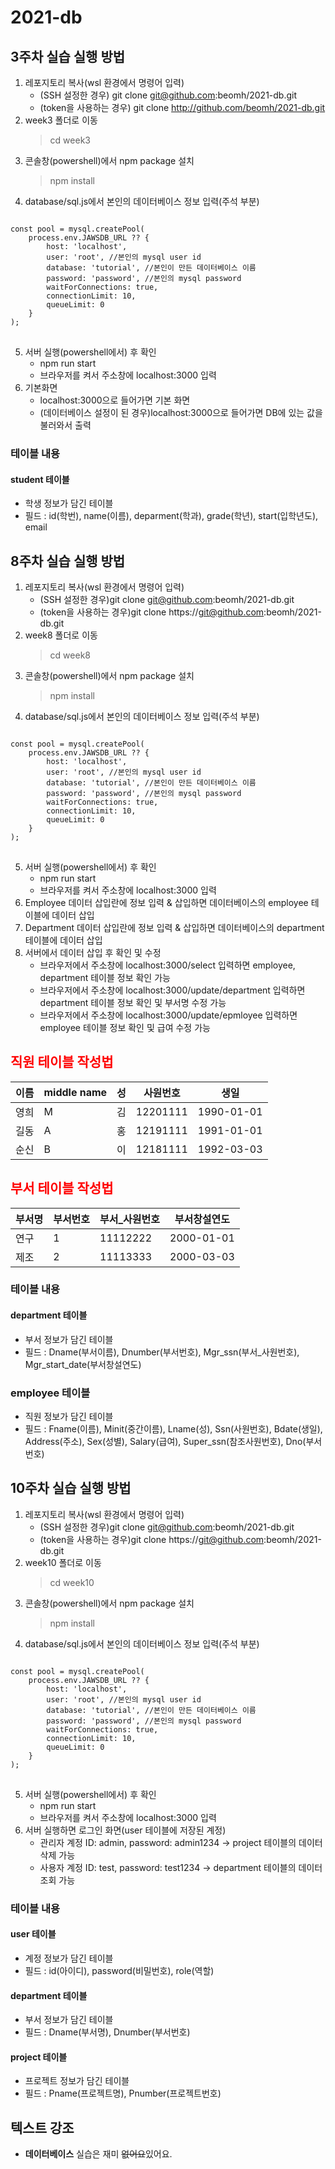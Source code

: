 # 2021-db

## 3주차 실습 실행 방법
1. 레포지토리 복사(wsl 환경에서 명령어 입력)
    - (SSH 설정한 경우) git clone git@github.com:beomh/2021-db.git
    - (token을 사용하는 경우) git clone http://github.com/beomh/2021-db.git
2. week3 폴더로 이동
    > cd week3
3. 콘솔창(powershell)에서 npm package 설치
    > npm install
4. database/sql.js에서 본인의 데이터베이스 정보 입력(주석 부분)
<pre>
<code>
const pool = mysql.createPool(
    process.env.JAWSDB_URL ?? {
        host: 'localhost',
        user: 'root', //본인의 mysql user id
        database: 'tutorial', //본인이 만든 데이터베이스 이름
        password: 'password', //본인의 mysql password
        waitForConnections: true,
        connectionLimit: 10,
        queueLimit: 0
    }
);
</code>
</pre>
5. 서버 실행(powershell에서) 후 확인
    - npm run start
    - 브라우저를 켜서 주소창에 localhost:3000 입력
6. 기본화면
    - localhost:3000으로 들어가면 기본 화면
    - (데이터베이스 설정이 된 경우)localhost:3000으로 들어가면 DB에 있는 값을 불러와서 출력

### 테이블 내용
#### student 테이블
- 학생 정보가 담긴 테이블
- 필드 : id(학번), name(이름), deparment(학과), grade(학년), start(입학년도), email

## 8주차 실습 실행 방법
1. 레포지토리 복사(wsl 환경에서 명령어 입력)
    - (SSH 설정한 경우)git clone git@github.com:beomh/2021-db.git
    - (token을 사용하는 경우)git clone https://git@github.com:beomh/2021-db.git
2. week8 폴더로 이동
    > cd week8
3. 콘솔창(powershell)에서 npm package 설치
    > npm install
4. database/sql.js에서 본인의 데이터베이스 정보 입력(주석 부분)
<pre>
<code>
const pool = mysql.createPool(
    process.env.JAWSDB_URL ?? {
        host: 'localhost',
        user: 'root', //본인의 mysql user id
        database: 'tutorial', //본인이 만든 데이터베이스 이름
        password: 'password', //본인의 mysql password
        waitForConnections: true,
        connectionLimit: 10,
        queueLimit: 0
    }
);
</code>
</pre>
5. 서버 실행(powershell에서) 후 확인
    - npm run start
    - 브라우저를 켜서 주소창에 localhost:3000 입력
6. Employee 데이터 삽입란에 정보 입력 & 삽입하면 데이터베이스의 employee 테이블에 데이터 삽입
7. Department 데이터 삽입란에 정보 입력 & 삽입하면 데이터베이스의 department 테이블에 데이터 삽입
8. 서버에서 데이터 삽입 후 확인 및 수정
    - 브라우저에서 주소창에 localhost:3000/select 입력하면 employee, department 테이블 정보 확인 가능
    - 브라우저에서 주소창에 localhost:3000/update/department 입력하면 department 테이블 정보 확인 및 부서명 수정 가능
    - 브라우저에서 주소창에 localhost:3000/update/epmloyee 입력하면 employee 테이블 정보 확인 및 급여 수정 가능

## <span style="color:red">직원 테이블 작성법</span>
이름|middle name|성|사원번호|생일
---|---|---|---|---|
영희|M|김|12201111|1990-01-01|
길동|A|홍|12191111|1991-01-01|
순신|B|이|12181111|1992-03-03|

## <span style="color:red">부서 테이블 작성법</span>

부서명|부서번호|부서_사원번호|부서창설연도
---|---|---|---|
연구|1|11112222|2000-01-01|
제조|2|11113333|2000-03-03|

### 테이블 내용
#### department 테이블
- 부서 정보가 담긴 테이블
- 필드 : Dname(부서이름), Dnumber(부서번호), Mgr_ssn(부서_사원번호), Mgr_start_date(부서창설연도)

### employee 테이블
- 직원 정보가 담긴 테이블
- 필드 : Fname(이름), Minit(중간이름), Lname(성), Ssn(사원번호), Bdate(생일), Address(주소), Sex(성별), Salary(급여), Super_ssn(참조사원번호), Dno(부서번호)
## 10주차 실습 실행 방법
1. 레포지토리 복사(wsl 환경에서 명령어 입력)
    - (SSH 설정한 경우)git clone git@github.com:beomh/2021-db.git
    - (token을 사용하는 경우)git clone https://git@github.com:beomh/2021-db.git
2. week10 폴더로 이동
    > cd week10
3. 콘솔창(powershell)에서 npm package 설치
    > npm install
4. database/sql.js에서 본인의 데이터베이스 정보 입력(주석 부분)
<pre>
<code>
const pool = mysql.createPool(
    process.env.JAWSDB_URL ?? {
        host: 'localhost',
        user: 'root', //본인의 mysql user id
        database: 'tutorial', //본인이 만든 데이터베이스 이름
        password: 'password', //본인의 mysql password
        waitForConnections: true,
        connectionLimit: 10,
        queueLimit: 0
    }
);
</code>
</pre>
5. 서버 실행(powershell에서) 후 확인
    - npm run start
    - 브라우저를 켜서 주소창에 localhost:3000 입력
6. 서버 실행하면 로그인 화면(user 테이블에 저장된 계정)
    - 관리자 계정 ID: admin, password: admin1234 -> project 테이블의 데이터 삭제 가능
    - 사용자 계정 ID: test, password: test1234 -> department 테이블의 데이터 조회 가능

### 테이블 내용
#### user 테이블
- 계정 정보가 담긴 테이블
- 필드 : id(아이디), password(비밀번호), role(역할)

#### department 테이블
- 부서 정보가 담긴 테이블
- 필드 : Dname(부서명), Dnumber(부서번호)

#### project 테이블
- 프로젝트 정보가 담긴 테이블
- 필드 : Pname(프로젝트명), Pnumber(프로젝트번호)

## 텍스트 강조

- **데이터베이스** 실습은 재미 ~~없어요~~있어요.